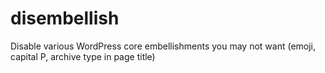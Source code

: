 # disembellish
Disable various WordPress core embellishments you may not want (emoji, capital P, archive type in page title)
